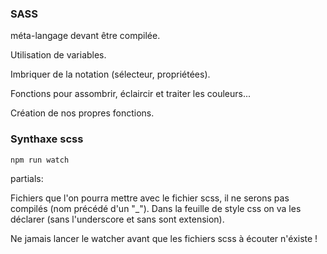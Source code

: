 ### SASS

méta-langage devant être compilée.

Utilisation de variables.

Imbriquer de la notation (sélecteur, propriétées).

Fonctions pour assombrir, éclaircir et traiter les couleurs...

Création de nos propres fonctions.

### Synthaxe scss

```BASH
npm run watch
```

partials: 

Fichiers que l'on pourra mettre avec le fichier scss, il ne serons pas compilés (nom précédé d'un "_"). Dans la feuille de style css on va les déclarer (sans l'underscore et sans sont extension).

Ne jamais lancer le watcher avant que les fichiers scss à écouter n'éxiste !
